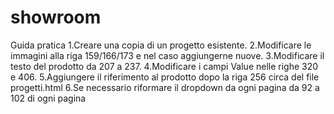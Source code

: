 # showroom

Guida pratica
1.Creare una copia di un progetto esistente.
2.Modificare le immagini alla riga 159/166/173 e nel caso aggiungerne nuove.
3.Modificare il testo del prodotto da 207 a 237.
4.Modificare i campi Value nelle righe 320 e 406.
5.Aggiungere il riferimento al prodotto dopo la riga 256 circa del file progetti.html
6.Se necessario riformare il dropdown da ogni pagina da 92 a 102 di ogni pagina
